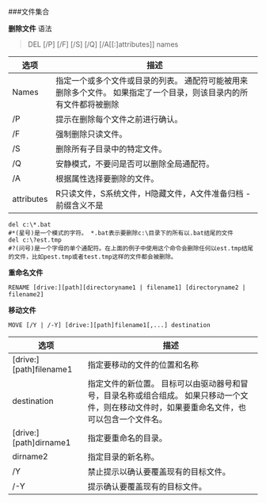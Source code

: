 ###文件集合

**删除文件**
语法
> DEL [/P] [/F] [/S] [/Q] [/A[[:]attributes]] names

|选项|描述|
|---|---|
|Names|指定一个或多个文件或目录的列表。 通配符可能被用来删除多个文件。 如果指定了一个目录，则该目录内的所有文件都将被删除|
|/P|提示在删除每个文件之前进行确认。|
|/F|强制删除只读文件。|
|/S|删除所有子目录中的特定文件。|
|/Q|安静模式，不要问是否可以删除全局通配符。|
|/A|根据属性选择要删除的文件。|
|attributes|R只读文件，S系统文件，H隐藏文件，A文件准备归档 - 前缀含义不是|

```
del c:\*.bat
#*(星号)是一个模式的字符。 *.bat表示要删除c:\目录下的所有以.bat结尾的文件
del c:\?est.tmp
#?(问号)是一个字母的单个通配符。在上面的例子中使用这个命令会删除任何以est.tmp结尾的文件，比如pest.tmp或者test.tmp这样的文件都会被删除。
```
**重命名文件**
```
RENAME [drive:][path][directoryname1 | filename1] [directoryname2 | filename2]
```

**移动文件**
```
MOVE [/Y | /-Y] [drive:][path]filename1[,...] destination
```
|选项|	描述|
|---|---|
|[drive:][path]filename1|	指定要移动的文件的位置和名称|
|destination|	指定文件的新位置。 目标可以由驱动器号和冒号，目录名称或组合组成。 如果只移动一个文件，则在移动文件时，如果要重命名文件，也可以包含一个文件名。|
|[drive:][path]dirname1	|指定要重命名的目录。|
|dirname2|	指定目录的新名称。|
|/Y	|禁止提示以确认要覆盖现有的目标文件。|
/-Y	|提示确认要覆盖现有的目标文件。|